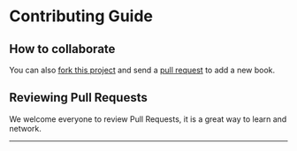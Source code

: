 # Contributing Guide

## How to collaborate
You can also [fork this project](https://help.github.com/articles/fork-a-repo/) and send a [pull request](https://help.github.com/articles/using-pull-requests/) to add a new book.

## Reviewing Pull Requests

We welcome everyone to review Pull Requests, it is a great way to learn and network.

---
